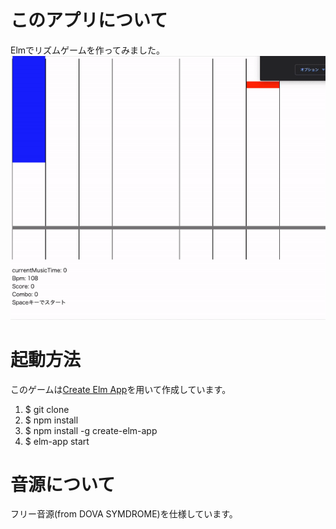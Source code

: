 # このアプリについて
Elmでリズムゲームを作ってみました。
![](movie01.gif)


# 起動方法
このゲームは[Create Elm App](https://github.com/halfzebra/create-elm-app)を用いて作成しています。

1. $ git clone
2. $ npm install
3. $ npm install -g create-elm-app
4. $ elm-app start

# 音源について
フリー音源(from DOVA SYMDROME)を仕様しています。
